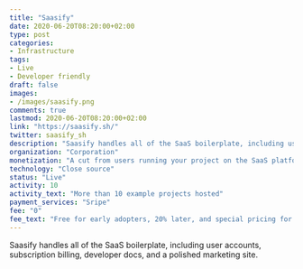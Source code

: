 ```yaml
---
title: "Saasify"
date: 2020-06-20T08:20:00+02:00
type: post
categories:
- Infrastructure
tags:
- Live
- Developer friendly
draft: false
images:
- /images/saasify.png
comments: true
lastmod: 2020-06-20T08:20:00+02:00
link: "https://saasify.sh/"
twitter: saasify_sh
description: "Saasify handles all of the SaaS boilerplate, including user accounts, subscription billing, developer docs, and a polished marketing site."
organization: "Corporation"
monetization: "A cut from users running your project on the SaaS platform"
technology: "Close source"
status: "Live"
activity: 10
activity_text: "More than 10 example projects hosted"
payment_services: "Sripe"
fee: "0"
fee_text: "Free for early adopters, 20% later, and special pricing for open source projects"
---
```


Saasify handles all of the SaaS boilerplate, including user accounts, subscription billing, developer docs, and a polished marketing site.<!--more-->

